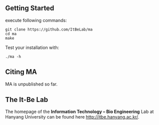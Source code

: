 
## Getting Started

execute following commands:

    git clone https://github.com/ItBeLab/ma
    cd ma
    make

Test your installation with:

    ./ma -h

## Citing MA

MA is unpublished so far.

## The It-Be Lab

The homepage of the **Information Technology – Bio Engineering** Lab 
at Hanyang University can be found here http://itbe.hanyang.ac.kr/.

